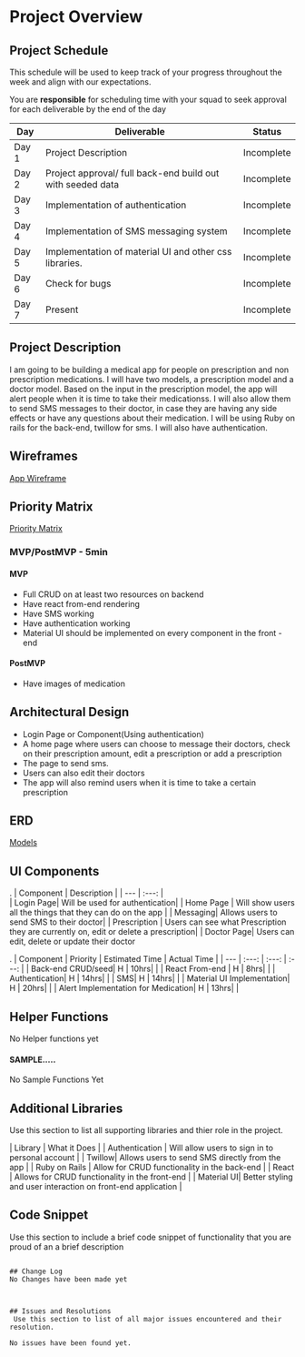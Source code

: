 # Project Overview

## Project Schedule

This schedule will be used to keep track of your progress throughout the week and align with our expectations.  

You are **responsible** for scheduling time with your squad to seek approval for each deliverable by the end of the day

|  Day | Deliverable | Status
|---|---| ---|
|Day 1| Project Description | Incomplete
|Day 2| Project approval/ full back-end build out with seeded data| Incomplete
|Day 3| Implementation of authentication | Incomplete
|Day 4| Implementation of SMS messaging system | Incomplete
|Day 5| Implementation of material UI and other css libraries.  | Incomplete
|Day 6| Check for bugs| Incomplete
|Day 7| Present | Incomplete


## Project Description
I am going to be building a  medical app for people on prescription and non prescription medications. I will have two models, a prescription model and a doctor model. Based on the input in the prescription model, the app will alert people when it is time to take their medicationss. I will also allow them to send SMS messages to their doctor, in case they are having any side effects or have any questions about their medication. I will be using Ruby on rails for the back-end,  twillow for sms. I will also have authentication.


## Wireframes

[App Wireframe](https://www.draw.io/#G1oOX96HWUKa4-yVISFWN3hJmocKIIBeCQ)

## Priority Matrix

[Priority Matrix](https://www.draw.io/#G1FSRxbiwSg5KvTiYdFRm_2dZ319jOnoRU)


### MVP/PostMVP - 5min

#### MVP 

- Full CRUD on at least two resources on backend 
- Have react from-end rendering
- Have SMS working
- Have authentication working
- Material UI should be implemented on every component in the front -end

#### PostMVP 

- Have images of medication



## Architectural Design

- Login Page or Component(Using authentication)
- A home  page where users can choose to  message their doctors, check on their prescription amount, edit a prescription or      add a prescription
- The page to send sms.
- Users can also edit their doctors	
- The app will also remind users when it is time to take a certain prescription


## ERD

[Models](https://www.draw.io/#G1FSRxbiwSg5KvTiYdFRm_2dZ319jOnoRU)

## UI Components


.
| Component | Description | 
| --- | :---: |  
| Login Page| Will be used for authentication| 
| Home Page | Will show users all the things that they can do on the app | 
| Messaging| Allows users to send SMS to their doctor| 
| Prescription | Users can see what Prescription they are currently on, edit or delete a prescription| 
| Doctor Page| Users can edit, delete or update their doctor




.
| Component | Priority | Estimated Time | Actual Time |
| --- | :---: |  :---: | :---: |
| Back-end CRUD/seed| H | 10hrs| |
| React From-end | H | 8hrs| |
| Authentication| H | 14hrs|  | 
| SMS| H | 14hrs|  | 
| Material UI Implementation| H | 20hrs|  | 
| Alert Implementation for Medication| H | 13hrs|  | 


## Helper Functions
No Helper functions yet

#### SAMPLE.....
No Sample Functions Yet



## Additional Libraries
 Use this section to list all supporting libraries and thier role in the project. 
 

| Library | What it Does | 
| Authentication | Will allow users to sign in to personal account | 
| Twillow| Allows users to send SMS directly from the app | 
| Ruby on Rails | Allow for CRUD functionality in the back-end | 
| React | Allows for CRUD functionality in the front-end | 
| Material UI| Better styling and user interaction on front-end application | 



## Code Snippet

Use this section to include a brief code snippet of functionality that you are proud of an a brief description  


```

## Change Log
No Changes have been made yet 



## Issues and Resolutions
 Use this section to list of all major issues encountered and their resolution.

No issues have been found yet.
